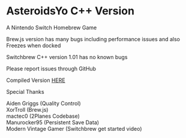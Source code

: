 # AsteroidsYo C++ Version
A Nintendo Switch Homebrew Game  



Brew.js version has many bugs including performance issues and also  
Freezes when docked  

Switchbrew C++ version 1.01 has no known bugs 

Please report issues through GitHub  

Compiled Version [HERE](https://drive.google.com/drive/folders/1A3uWwiEA5NhTwx3hCA7fLaQCuz3Vgcgg)


Special Thanks  

Aiden Griggs (Quality Control)  
XorTroll (Brew.js)  
mactec0 (2Planes Codebase)  
Manurocker95 (Persistent Save Data)  
Modern Vintage Gamer (Switchbrew get started video)  


